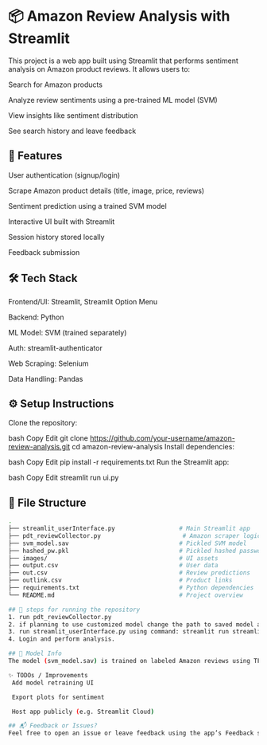 # 📦 Amazon Review Analysis with Streamlit


This project is a web app built using Streamlit that performs sentiment analysis on Amazon product reviews. It allows users to:

Search for Amazon products

Analyze review sentiments using a pre-trained ML model (SVM)

View insights like sentiment distribution

See search history and leave feedback

## 🚀 Features

User authentication (signup/login)

Scrape Amazon product details (title, image, price, reviews)

Sentiment prediction using a trained SVM model

Interactive UI built with Streamlit

Session history stored locally

Feedback submission

## 🛠️ Tech Stack
Frontend/UI: Streamlit, Streamlit Option Menu

Backend: Python

ML Model: SVM (trained separately)

Auth: streamlit-authenticator

Web Scraping: Selenium 

Data Handling: Pandas

## ⚙️ Setup Instructions
Clone the repository:

bash
Copy
Edit
git clone https://github.com/your-username/amazon-review-analysis.git
cd amazon-review-analysis
Install dependencies:

bash
Copy
Edit
pip install -r requirements.txt
Run the Streamlit app:

bash
Copy
Edit
streamlit run ui.py
## 📁 File Structure
```bash
.
├── streamlit_userInterface.py                  # Main Streamlit app
├── pdt_reviewCollector.py                       # Amazon scraper logic
├── svm_model.sav                               # Pickled SVM model
├── hashed_pw.pkl                               # Pickled hashed passwords
├── images/                                     # UI assets
├── output.csv                                  # User data
├── out.csv                                     # Review predictions
├── outlink.csv                                 # Product links
├── requirements.txt                            # Python dependencies
└── README.md                                   # Project overview

## 🎯 steps for running the repository
1. run pdt_reviewCollector.py
2. if planning to use customized model change the path to saved model and perform appropriate data inference.
3. run streamlit_userInterface.py using command: streamlit run streamlit_userInterface.py
4. Login and perform analysis.

## 🤖 Model Info
The model (svm_model.sav) is trained on labeled Amazon reviews using TF-IDF + SVM. You can retrain it on your own dataset for customization. save and load it by changing pah to the model.

✨ TODOs / Improvements
 Add model retraining UI

 Export plots for sentiment

 Host app publicly (e.g. Streamlit Cloud)

## 📬 Feedback or Issues?
Feel free to open an issue or leave feedback using the app’s Feedback section!
